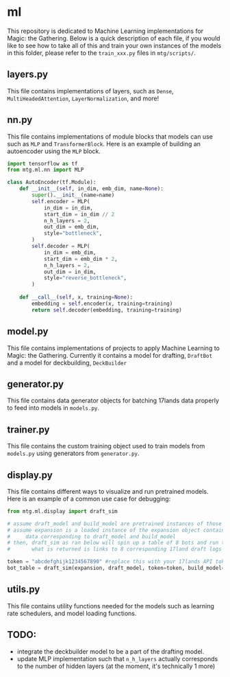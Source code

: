 # ml

This repository is dedicated to Machine Learning implementations for Magic: the Gathering. Below is a quick description of each file, if you would like to see how to take all of this and train your own instances of the models in this folder, please refer to the `train_xxx.py` files in `mtg/scripts/`.

## layers.py

This file contains implementations of layers, such as `Dense`, `MultiHeadedAttention`, `LayerNormalization`, and more!

## nn.py

This file contains implementations of module blocks that models can use such as `MLP` and `TransformerBlock`. Here is an example of building an autoencoder using the `MLP` block.

```python
import tensorflow as tf
from mtg.ml.nn import MLP

class AutoEncoder(tf.Module):
    def __init__(self, in_dim, emb_dim, name=None):
        super().__init__(name=name)
        self.encoder = MLP(
            in_dim = in_dim,
            start_dim = in_dim // 2
            n_h_layers = 2,
            out_dim = emb_dim,
            style="bottleneck",
        )
        self.decoder = MLP(
            in_dim = emb_dim,
            start_dim = emb_dim * 2,
            n_h_layers = 2,
            out_dim = in_dim,
            style="reverse_bottleneck",
        )
    
    def __call__(self, x, training=None):
        embedding = self.encoder(x, training=training)
        return self.decoder(embedding, training=training)
 ```

## model.py

This file contains implementations of projects to apply Machine Learning to Magic: the Gathering. Currently it contains a model for drafting, `DraftBot` and a model for deckbuilding, `DeckBuilder`

## generator.py

This file contains data generator objects for batching 17lands data properly to feed into models in `models.py`.

## trainer.py

This file contains the custom training object used to train models from `models.py` using generators from `generator.py`.

## display.py

This file contains different ways to visualize and run pretrained models. Here is an example of a common use case for debugging:

```python
from mtg.ml.display import draft_sim

# assume draft_model and build_model are pretrained instances of those MTG models
# assume expansion is a loaded instance of the expansion object containing the 
#     data corresponding to draft_model and build_model
# then, draft_sim as ran below will spin up a table of 8 bots and run them through a draft.
#       what is returned is links to 8 corresponding 17land draft logs and sealeddeck.tech deck builds.

token = "abcdefghijk1234567890" #replace this with your 17lands API token
bot_table = draft_sim(expansion, draft_model, token=token, build_model=build_model)
```

## utils.py

This file contains utility functions needed for the models such as learning rate schedulers, and model loading functions.

## TODO:

- integrate the deckbuilder model to be a part of the drafting model.
- update MLP implementation such that `n_h_layers` actually corresponds to the number of hidden layers (at the moment, it's technically 1 more)
